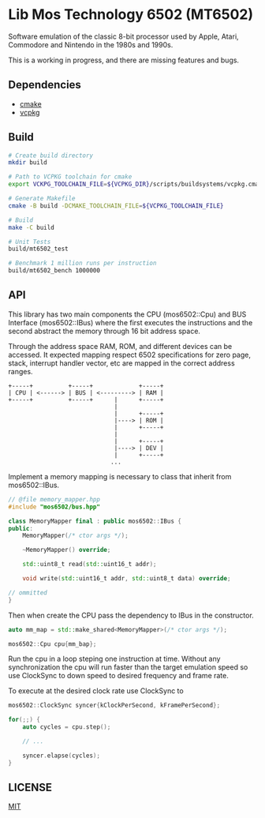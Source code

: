 # Lib Mos Technology 6502 (MT6502)

Software emulation of the classic 8-bit processor used by Apple, Atari,
Commodore and Nintendo in the 1980s and 1990s.

This is a working in progress, and there are missing features and bugs.

## Dependencies

* [cmake](https://cmake.org/)
* [vcpkg](https://vcpkg.io/en/index.html)


## Build

```bash
# Create build directory
mkdir build

# Path to VCPKG toolchain for cmake
export VCKPG_TOOLCHAIN_FILE=${VCPKG_DIR}/scripts/buildsystems/vcpkg.cmake

# Generate Makefile
cmake -B build -DCMAKE_TOOLCHAIN_FILE=${VCPKG_TOOLCHAIN_FILE}

# Build
make -C build

# Unit Tests
build/mt6502_test

# Benchmark 1 million runs per instruction
build/mt6502_bench 1000000
```

## API

This library has two main components the CPU (mos6502::Cpu) and BUS Interface
(mos6502::IBus) where the first executes the instructions and the second
abstract the memory through 16 bit address space.

Through the address space RAM, ROM, and different devices can be accessed. It
expected mapping respect 6502 specifications for zero page, stack, interrupt
handler vector, etc are mapped in the correct address ranges.

```
+-----+          +-----+             +-----+
| CPU | <------> | BUS | <---------> | RAM |
+-----+          +-----+      |      +-----+
                              |
                              |      +-----+
                              |----> | ROM |
                              |      +-----+
                              |
                              |      +-----+
                              |----> | DEV |
                              |      +-----+
                             ...
```

Implement a memory mapping is necessary to class that inherit from mos6502::IBus.

```cpp
// @file memory_mapper.hpp
#include "mos6502/bus.hpp"

class MemoryMapper final : public mos6502::IBus {
public:
    MemoryMapper(/* ctor args */);

    ~MemoryMapper() override;

    std::uint8_t read(std::uint16_t addr);

    void write(std::uint16_t addr, std::uint8_t data) override;

// ommitted
}
```

Then when create the CPU pass the dependency to IBus in the constructor.


```cpp
auto mm_map = std::make_shared<MemoryMapper>(/* ctor args */);

mos6502::Cpu cpu{mm_bap};
```

Run the cpu in a loop steping one instruction at time. Without any
synchronization the cpu will run faster than the target emulation
speed so use ClockSync to down speed to desired frequency and
frame rate.


To execute at the desired clock rate use ClockSync to

```cpp
mos6502::ClockSync syncer{kClockPerSecond, kFramePerSecond};

for(;;) {
    auto cycles = cpu.step();

    // ...

    syncer.elapse(cycles);
}
```

## LICENSE

[MIT](LICENSE.md)
